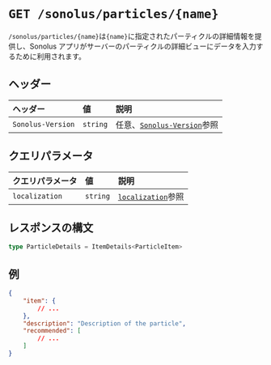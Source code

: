 # `GET /sonolus/particles/{name}`

`/sonolus/particles/{name}`は`{name}`に指定されたパーティクルの詳細情報を提供し、Sonolus アプリがサーバーのパーティクルの詳細ビューにデータを入力するために利用されます。

## ヘッダー

| ヘッダー          | 値       | 説明                                                      |
| :---------------- | :------- | :-------------------------------------------------------- |
| `Sonolus-Version` | `string` | 任意、[`Sonolus-Version`](../headers/sonolus-version)参照 |

## クエリパラメータ

| クエリパラメータ | 値       | 説明                                                   |
| :--------------- | :------- | :----------------------------------------------------- |
| `localization`   | `string` | [`localization`](../query-parameters/localization)参照 |

## レスポンスの構文

```ts
type ParticleDetails = ItemDetails<ParticleItem>
```

## 例

```json
{
    "item": {
        // ...
    },
    "description": "Description of the particle",
    "recommended": [
        // ...
    ]
}
```
